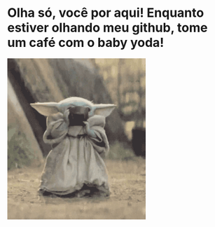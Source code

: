 <h1>Olha só, você por aqui! Enquanto estiver olhando meu github, tome um café com o baby yoda! </h1>
<img src="img/tenor.gif" alt=""/>